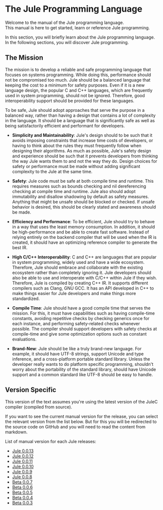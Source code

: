# The Jule Programming Language

Welcome to the manual of the Jule programming language. \
This manual is here to get started, learn or reference Jule programming.

In this section, you will briefly learn about the Jule programming language.
In the following sections, you will discover Jule programming.

## The Mission

The mission is to develop a reliable and safe programming language that focuses on systems programming. While doing this, performance should not be compromised too much. Jule should be a balanced language that keeping the cost to a minimum for safety purposes. Even if it is a new language design, the popular C and C++ languages, which are frequently used in system programming, should not be ignored. Therefore, good interoperability support should be provided for these languages.

To be safe, Jule should adopt approaches that serve the purpose in a balanced way, rather than having a design that contains a lot of complexity in the language. It should be a language that is significantly safe as well as being satisfactorily efficient and performant for developers.

- **Simplicity and Maintainability**: Jule's design should to be such that it avoids imposing constraints that increase time costs of developers, or having to think about the rules they must frequently follow when designing their algorithms. As much as possible, Jule's safety design and experience should be such that it prevents developers from thinking the way Jule wants them to and not the way they do. Design choices for safety or performance must be made without adding significant complexity to the Jule at the same time.

- **Safety**: Jule code must be safe at both compile time and runtime. This requires measures such as bounds checking and nil dereferencing checking at compile time and runtime. Jule also should adopt immutability and disallow shadowing by default as safety measures. Anything that might be unsafe should be blocked or checked. If unsafe behavior is desired, this should be clearly stated and awareness should be made.

- **Efficiency and Performance**: To be efficient, Jule should try to behave in a way that uses the least memory consumption. In addition, it should be high-performance and be able to create fast software. Instead of relying entirely on the backend compiler that will be used when the IR is created, it should have an optimizing reference compiler to generate the best IR.

- **High C/C++ Interoperability**: C and C++ are languages ​​that are popular in system programming, widely used and have a wide ecosystem. Therefore, Jule should embrace and collaborate with the existing ecosystem rather than completely ignoring it. Jule developers should also be able to use and interoperate with C/C++ within Jule if they wish. Therefore, Jule is compiled by creating C++ IR. It supports different compilers such as Clang, GNU GCC. It has an API developed in C++ to make things easier for Jule developers and make things more standardized.

- **Compile Time**: Jule should have a good compile time that serves the mission. For this, it must have capabilities such as having compile-time constants, avoiding repetitive checks by checking generics once for each instance, and performing safety-related checks whenever possible. The compiler should support developers with safety checks at compile-time and give some optimization options such as constant evaluations.

- **Brand-New**: Jule should be like a truly brand-new language. For example, it should have UTF-8 strings, support Unicode and type inference, and a cross-platform portable standard library. Unless the developer really wants to do platform specific programming, shouldn't worry about the portability of the standard library, should have Unicode support and a common standard like UTF-8 should be easy to handle.


## Version Specific

This version of the text assumes you're using the latest version of the JuleC compiler (compiled from source).

If you want to see the current manual version for the release, you can select the relevant version from the list below. But for this you will be redirected to the source code on GitHub and you will need to read the content from markdown.

List of manual version for each Jule releases:
- [Jule 0.0.13](https://github.com/julelang/manual/tree/jule0.0.13/src)
- [Jule 0.0.12](https://github.com/julelang/manual/tree/jule0.0.12/src)
- [Jule 0.0.11](https://github.com/julelang/manual/tree/jule0.0.11/src)
- [Jule 0.0.10](https://github.com/julelang/manual/tree/jule0.0.10/src)
- [Jule 0.0.9](https://github.com/julelang/manual/tree/jule0.0.9/src)
- [Jule 0.0.8](https://github.com/julelang/manual/tree/jule0.0.8/src)
- [Beta 0.0.7](https://github.com/julelang/manual/tree/jule-beta-0.0.7/src)
- [Beta 0.0.6](https://github.com/julelang/manual/tree/jule-beta-0.0.6/src)
- [Beta 0.0.5](https://github.com/julelang/manual/tree/jule-beta-0.0.5/src)
- [Beta 0.0.4](https://github.com/julelang/manual/tree/jule-beta-0.0.4/src)
- [Beta 0.0.3](https://github.com/julelang/manual/tree/jule-beta-0.0.3/src)
